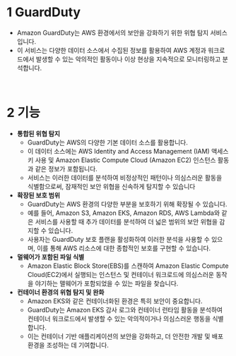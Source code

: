 # 1 GuardDuty

- Amazon GuardDuty는 AWS 환경에서의 보안을 강화하기 위한 위협 탐지 서비스입니다.
- 이 서비스는 다양한 데이터 소스에서 수집된 정보를 활용하여 AWS 계정과 워크로드에서 발생할 수 있는 악의적인 활동이나 이상 현상을 지속적으로 모니터링하고 분석합니다. 

<br>

# 2 기능

- **통합된 위협 탐지**
	- GuardDuty는 AWS의 다양한 기본 데이터 소스를 활용합니다.
	- 이 데이터 소스에는 AWS Identity and Access Management (IAM) 액세스 키 사용 및 Amazon Elastic Compute Cloud (Amazon EC2) 인스턴스 활동과 같은 정보가 포함됩니다. 
	- 서비스는 이러한 데이터를 분석하여 비정상적인 패턴이나 의심스러운 활동을 식별함으로써, 잠재적인 보안 위협을 신속하게 탐지할 수 있습니다
- **확장된 보호 범위**
	- GuardDuty는 AWS 환경의 다양한 부분을 보호하기 위해 확장될 수 있습니다. 
	- 예를 들어, Amazon S3, Amazon EKS, Amazon RDS, AWS Lambda와 같은 서비스를 사용할 때 추가 데이터를 분석하여 더 넓은 범위의 보안 위협을 감지할 수 있습니다. 
	- 사용자는 GuardDuty 보호 플랜을 활성화하여 이러한 분석을 사용할 수 있으며, 이를 통해 AWS 리소스에 대한 종합적인 보호를 구현할 수 있습니다.
- **멀웨어가 포함된 파일 식별**
	- Amazon Elastic Block Store(EBS)를 스캔하여 Amazon Elastic Compute Cloud(EC2)에서 실행되는 인스턴스 및 컨테이너 워크로드에 의심스러운 동작을 야기하는 맬웨어가 포함되었을 수 있는 파일을 찾습니다.
- **컨테이너 환경의 위협 탐지 및 완화**
	- Amazon EKS와 같은 컨테이너화된 환경은 특히 보안이 중요합니다. 
	- GuardDuty는 Amazon EKS 감사 로그와 컨테이너 런타임 활동을 분석하여 컨테이너 워크로드에서 발생할 수 있는 악의적이거나 의심스러운 행동을 식별합니다.
	- 이는 컨테이너 기반 애플리케이션의 보안을 강화하고, 더 안전한 개발 및 배포 환경을 조성하는 데 기여합니다.